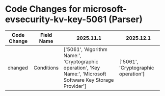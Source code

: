 # Code Changes for microsoft-evsecurity-kv-key-5061 (Parser)

| Code Change | Field Name | 2025.11.1 | 2025.12.1 |
|-------------|------------|-----------|------------|
| changed | Conditions | ['5061', 'Algorithm Name:', 'Cryptographic operation', 'Key Name:', 'Microsoft Software Key Storage Provider'] | ['5061', 'Cryptographic operation'] |